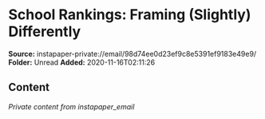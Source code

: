 # School Rankings: Framing (Slightly) Differently

**Source:** instapaper-private://email/98d74ee0d23ef9c8e5391ef9183e49e9/
**Folder:** Unread
**Added:** 2020-11-16T02:11:26




## Content
*Private content from instapaper_email*
